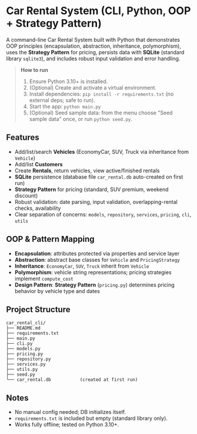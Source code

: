 
# Car Rental System (CLI, Python, OOP + Strategy Pattern)

A command-line Car Rental System built with Python that demonstrates OOP principles
(encapsulation, abstraction, inheritance, polymorphism), uses the **Strategy Pattern**
for pricing, persists data with **SQLite** (standard library `sqlite3`), and includes
robust input validation and error handling.

> **How to run**
> 1) Ensure Python 3.10+ is installed.
> 2) (Optional) Create and activate a virtual environment.
> 3) Install dependencies: `pip install -r requirements.txt` (no external deps; safe to run).
> 4) Start the app: `python main.py`
> 5) (Optional) Seed sample data: from the menu choose "Seed sample data" once, or run `python seed.py`.

## Features
- Add/list/search **Vehicles** (EconomyCar, SUV, Truck via inheritance from `Vehicle`)
- Add/list **Customers**
- Create **Rentals**, return vehicles, view active/finished rentals
- **SQLite** persistence (database file `car_rental.db` auto-created on first run)
- **Strategy Pattern** for pricing (standard, SUV premium, weekend discount)
- Robust validation: date parsing, input validation, overlapping-rental checks, availability
- Clear separation of concerns: `models`, `repository`, `services`, `pricing`, `cli`, `utils`

## OOP & Pattern Mapping
- **Encapsulation**: attributes protected via properties and service layer
- **Abstraction**: abstract base classes for `Vehicle` and `PricingStrategy`
- **Inheritance**: `EconomyCar`, `SUV`, `Truck` inherit from `Vehicle`
- **Polymorphism**: vehicle string representations; pricing strategies implement `compute_cost`
- **Design Pattern**: **Strategy Pattern** (`pricing.py`) determines pricing behavior by vehicle type and dates

## Project Structure
```
car_rental_cli/
├── README.md
├── requirements.txt
├── main.py
├── cli.py
├── models.py
├── pricing.py
├── repository.py
├── services.py
├── utils.py
├── seed.py
└── car_rental.db           (created at first run)
```

## Notes
- No manual config needed; DB initializes itself.
- `requirements.txt` is included but empty (standard library only).
- Works fully offline; tested on Python 3.10+.
